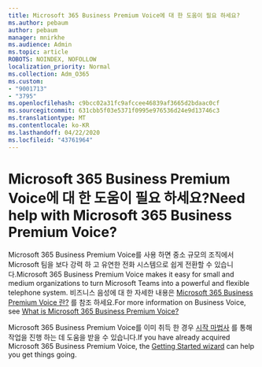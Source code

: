 ```yaml
---
title: Microsoft 365 Business Premium Voice에 대 한 도움이 필요 하세요?
ms.author: pebaum
author: pebaum
manager: mnirkhe
ms.audience: Admin
ms.topic: article
ROBOTS: NOINDEX, NOFOLLOW
localization_priority: Normal
ms.collection: Adm_O365
ms.custom:
- "9001713"
- "3795"
ms.openlocfilehash: c9bcc02a31fc9afccee46839af3665d2bdaac0cf
ms.sourcegitcommit: 631cbb5f03e5371f0995e976536d24e9d13746c3
ms.translationtype: MT
ms.contentlocale: ko-KR
ms.lasthandoff: 04/22/2020
ms.locfileid: "43761964"
---
```

# <a name="need-help-with-microsoft-365-business-premium-voice"></a><span data-ttu-id="cc973-102">Microsoft 365 Business Premium Voice에 대 한 도움이 필요 하세요?</span><span class="sxs-lookup"><span data-stu-id="cc973-102">Need help with Microsoft 365 Business Premium Voice?</span></span>

<span data-ttu-id="cc973-103">Microsoft 365 Business Premium Voice를 사용 하면 중소 규모의 조직에서 Microsoft 팀을 보다 강력 하 고 유연한 전화 시스템으로 쉽게 전환할 수 있습니다.</span><span class="sxs-lookup"><span data-stu-id="cc973-103">Microsoft 365 Business Premium Voice makes it easy for small and medium organizations to turn Microsoft Teams into a powerful and flexible telephone system.</span></span> <span data-ttu-id="cc973-104">비즈니스 음성에 대 한 자세한 내용은 [Microsoft 365 Business Premium Voice 란?](https://docs.microsoft.com/microsoftteams/business-voice/whats-business-voice) 를 참조 하세요.</span><span class="sxs-lookup"><span data-stu-id="cc973-104">For more information on Business Voice, see [What is Microsoft 365 Business Premium Voice?](https://docs.microsoft.com/microsoftteams/business-voice/whats-business-voice)</span></span>

<span data-ttu-id="cc973-105">Microsoft 365 Business Premium Voice를 이미 취득 한 경우 [시작 마법사](https://docs.microsoft.com/microsoftteams/business-voice/use-getting-started-wizard) 를 통해 작업을 진행 하는 데 도움을 받을 수 있습니다.</span><span class="sxs-lookup"><span data-stu-id="cc973-105">If you have already acquired Microsoft 365 Business Premium Voice, the [Getting Started wizard](https://docs.microsoft.com/microsoftteams/business-voice/use-getting-started-wizard) can help you get things going.</span></span> 
